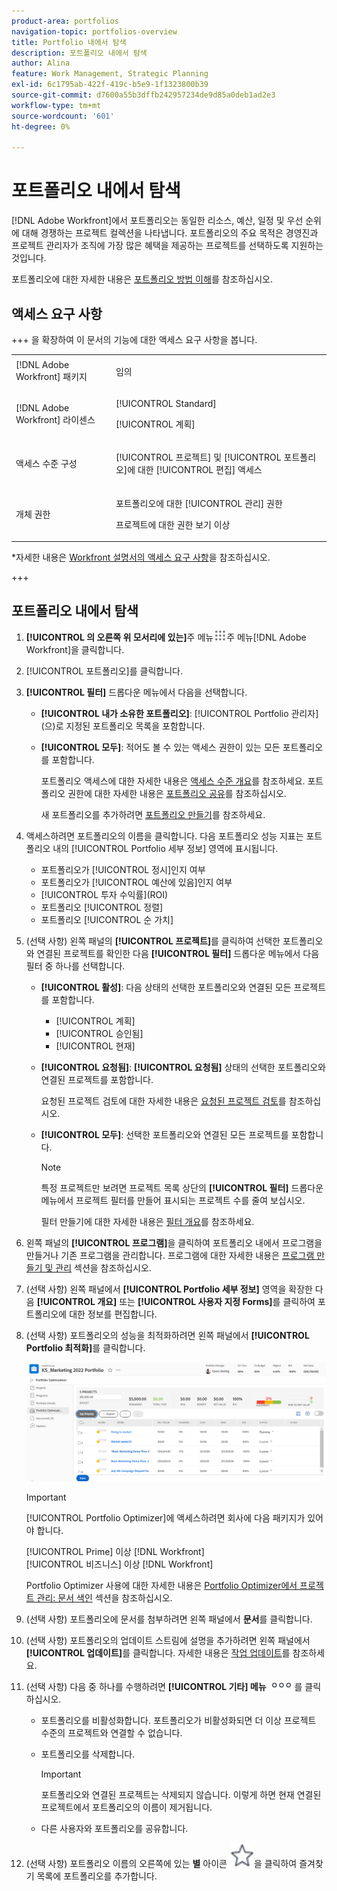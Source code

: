 ```yaml
---
product-area: portfolios
navigation-topic: portfolios-overview
title: Portfolio 내에서 탐색
description: 포트폴리오 내에서 탐색
author: Alina
feature: Work Management, Strategic Planning
exl-id: 6c1795ab-422f-419c-b5e9-1f1323800b39
source-git-commit: d7600a55b3dffb242957234de9d85a0deb1ad2e3
workflow-type: tm+mt
source-wordcount: '601'
ht-degree: 0%

---
```


# 포트폴리오 내에서 탐색

<!--Audited: 08/2025-->

<!--
<p data-mc-conditions="QuicksilverOrClassic.Draft mode">(NOTE: This article will need to be further revised and maybe merged into Understanding Portfolios?! (other?!).)</p>
-->

[!DNL Adobe Workfront]에서 포트폴리오는 동일한 리소스, 예산, 일정 및 우선 순위에 대해 경쟁하는 프로젝트 컬렉션을 나타냅니다. 포트폴리오의 주요 목적은 경영진과 프로젝트 관리자가 조직에 가장 많은 혜택을 제공하는 프로젝트를 선택하도록 지원하는 것입니다.

포트폴리오에 대한 자세한 내용은 [포트폴리오 방법 이해](../../../manage-work/portfolios/portfolios-overview/portfolio-overview.md)를 참조하십시오.

## 액세스 요구 사항


+++ 을 확장하여 이 문서의 기능에 대한 액세스 요구 사항을 봅니다. 

<table style="table-layout:auto"> 
 <col> 
 <col> 
 <tbody> 
  <tr> 
   <td role="rowheader">[!DNL Adobe Workfront] 패키지</td> 
   <td> <p>임의</p> </td> 
  </tr> 
  <tr> 
   <td role="rowheader">[!DNL Adobe Workfront] 라이센스</td> 
   <td> <p>[!UICONTROL Standard] </p>
   <p>[!UICONTROL 계획] </p> </td> 
  </tr> 
  <tr> 
   <td role="rowheader">액세스 수준 구성</td> 
   <td> <p>[!UICONTROL 프로젝트] 및 [!UICONTROL 포트폴리오]에 대한 [!UICONTROL 편집] 액세스</p>  </td> 
  </tr> 
  <tr> 
   <td role="rowheader">개체 권한</td> 
   <td> <p>포트폴리오에 대한 [!UICONTROL 관리] 권한</p> <p>프로젝트에 대한 권한 보기 이상</p>  </td> 
  </tr> 
 </tbody> 
</table>

*자세한 내용은 [Workfront 설명서의 액세스 요구 사항](/help/quicksilver/administration-and-setup/add-users/access-levels-and-object-permissions/access-level-requirements-in-documentation.md)을 참조하십시오.

+++

<!--Old:

<table style="table-layout:auto"> 
 <col> 
 <col> 
 <tbody> 
  <tr> 
   <td role="rowheader">[!DNL Adobe Workfront] plan</td> 
   <td> <p>Any </p> </td> 
  </tr> 
  <tr> 
   <td role="rowheader">[!DNL Adobe Workfront] license*</td> 
   <td> <p>New: [!UICONTROL Standard] </p>
   <p>Current: [!UICONTROL Plan] </p> </td> 
  </tr> 
  <tr> 
   <td role="rowheader">Access level configurations</td> 
   <td> <p>[!UICONTROL Edit] access to Projects and Portfolios</p>  </td> 
  </tr> 
  <tr> 
   <td role="rowheader">Object permissions</td> 
   <td> <p>[!UICONTROL Manage] permissions to the portfolio</p> <p>View or higher permissions to the projects</p>  </td> 
  </tr> 
 </tbody> 
</table>

*For information, see [Access requirements in Workfront documentation](/help/quicksilver/administration-and-setup/add-users/access-levels-and-object-permissions/access-level-requirements-in-documentation.md).-->

## 포트폴리오 내에서 탐색

1. **[!UICONTROL 의 오른쪽 위 모서리에 있는]**&#x200B;주 메뉴![&#x200B; 아이콘 &#x200B;](assets/main-menu-icon.png)주 메뉴[!DNL Adobe Workfront]을 클릭합니다.

1. [!UICONTROL 포트폴리오]를 클릭합니다.
1. **[!UICONTROL 필터]** 드롭다운 메뉴에서 다음을 선택합니다.

   * **[!UICONTROL 내가 소유한 포트폴리오]**: [!UICONTROL Portfolio 관리자]&#x200B;(으)로 지정된 포트폴리오 목록을 포함합니다.
   * **[!UICONTROL 모두]**: 적어도 볼 수 있는 액세스 권한이 있는 모든 포트폴리오를 포함합니다.

     포트폴리오 액세스에 대한 자세한 내용은 [액세스 수준 개요](../../../administration-and-setup/add-users/access-levels-and-object-permissions/access-levels-overview.md)를 참조하세요.
포트폴리오 권한에 대한 자세한 내용은 [포트폴리오 공유](../../../workfront-basics/grant-and-request-access-to-objects/share-a-portfolio.md)를 참조하십시오.

     새 포트폴리오를 추가하려면 [포트폴리오 만들기](../../../manage-work/portfolios/create-and-manage-portfolios/create-portfolios.md)를 참조하세요.

1. 액세스하려면 포트폴리오의 이름을 클릭합니다.
다음 포트폴리오 성능 지표는 포트폴리오 내의 [!UICONTROL Portfolio 세부 정보] 영역에 표시됩니다.

   * 포트폴리오가 [!UICONTROL 정시]인지 여부
   * 포트폴리오가 [!UICONTROL 예산에 있음]인지 여부
   * [!UICONTROL 투자 수익률]&#x200B;(ROI)
   * 포트폴리오 [!UICONTROL 정렬]
   * 포트폴리오 [!UICONTROL 순 가치]

1. (선택 사항)   왼쪽 패널의 **[!UICONTROL 프로젝트]**&#x200B;를 클릭하여 선택한 포트폴리오와 연결된 프로젝트를 확인한 다음 **[!UICONTROL 필터]** 드롭다운 메뉴에서 다음 필터 중 하나를 선택합니다.

   * **[!UICONTROL 활성]**: 다음 상태의 선택한 포트폴리오와 연결된 모든 프로젝트를 포함합니다.

      * [!UICONTROL 계획]
      * [!UICONTROL 승인됨]
      * [!UICONTROL 현재]
   * **[!UICONTROL 요청됨]**: **[!UICONTROL 요청됨]** 상태의 선택한 포트폴리오와 연결된 프로젝트를 포함합니다.

     요청된 프로젝트 검토에 대한 자세한 내용은 [요청된 프로젝트 검토](../../../manage-work/portfolios/create-and-manage-portfolios/review-requested-projects.md)를 참조하십시오.

   * **[!UICONTROL 모두]**: 선택한 포트폴리오와 연결된 모든 프로젝트를 포함합니다.

     >[!NOTE]
     >
     >특정 프로젝트만 보려면 프로젝트 목록 상단의 **[!UICONTROL 필터]** 드롭다운 메뉴에서 프로젝트 필터를 만들어 표시되는 프로젝트 수를 줄여 보십시오.

     필터 만들기에 대한 자세한 내용은 [필터 개요](../../../reports-and-dashboards/reports/reporting-elements/filters-overview.md)를 참조하세요.


1. 왼쪽 패널의 **[!UICONTROL 프로그램]**&#x200B;을 클릭하여 포트폴리오 내에서 프로그램을 만들거나 기존 프로그램을 관리합니다.
프로그램에 대한 자세한 내용은 [프로그램 만들기 및 관리](../../../manage-work/portfolios/create-and-manage-programs/create-and-manage-programs.md) 섹션을 참조하십시오.

1. (선택 사항) 왼쪽 패널에서 **[!UICONTROL Portfolio 세부 정보]** 영역을 확장한 다음 **[!UICONTROL 개요]** 또는 **[!UICONTROL 사용자 지정 Forms]**&#x200B;를 클릭하여 포트폴리오에 대한 정보를 편집합니다.

1. (선택 사항) 포트폴리오의 성능을 최적화하려면 왼쪽 패널에서 **[!UICONTROL Portfolio 최적화]**&#x200B;를 클릭합니다.

   ![프로젝트가 있는 Portfolio 최적화 도구](assets/portfolio-optimizer-with-projects-nwe-350x89.png)

   >[!IMPORTANT]
   >
   >[!UICONTROL Portfolio Optimizer]에 액세스하려면 회사에 다음 패키지가 있어야 합니다.
   >
   >[!UICONTROL Prime] 이상 [!DNL Workfront]\
   >[!UICONTROL 비즈니스] 이상 [!DNL Workfront]

   Portfolio Optimizer 사용에 대한 자세한 내용은 [Portfolio Optimizer에서 프로젝트 관리: 문서 색인](../../../manage-work/portfolios/portfolio-optimizer/manage-projects-in-portfolio-optimizer.md) 섹션을 참조하십시오.

1. (선택 사항) 포트폴리오에 문서를 첨부하려면 왼쪽 패널에서 **문서**&#x200B;를 클릭합니다.
1. (선택 사항) 포트폴리오의 업데이트 스트림에 설명을 추가하려면 왼쪽 패널에서 **[!UICONTROL 업데이트]**&#x200B;를 클릭합니다. 자세한 내용은 [작업 업데이트](../../../workfront-basics/updating-work-items-and-viewing-updates/update-work.md)를 참조하세요.
1. (선택 사항) 다음 중 하나를 수행하려면 **[!UICONTROL 기타] 메뉴** ![기타 메뉴](assets/qs-more-icon-on-an-object.png)를 클릭하십시오.

   * 포트폴리오를 비활성화합니다. 포트폴리오가 비활성화되면 더 이상 프로젝트 수준의 프로젝트와 연결할 수 없습니다.
   * 포트폴리오를 삭제합니다.

     >[!IMPORTANT]
     >
     >포트폴리오와 연결된 프로젝트는 삭제되지 않습니다. 이렇게 하면 현재 연결된 프로젝트에서 포트폴리오의 이름이 제거됩니다.

   * 다른 사용자와 포트폴리오를 공유합니다.

1. (선택 사항) 포트폴리오 이름의 오른쪽에 있는 **별** 아이콘 ![별 아이콘](assets/qs-star-icon-favorites-39x38.png)을 클릭하여 즐겨찾기 목록에 포트폴리오를 추가합니다.
